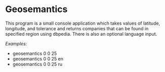﻿# Geosemantics

This program is a small console application which takes values of latitude, longitude, and tolerance and returns companies that can be found in specified region using dbpedia. There is also an optional language input.

_Examples:_

* geosemantics 0 0 25
* geosemantics 0 0 25 en
* geosemantics 0 0 25 ru

